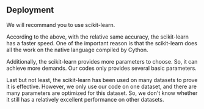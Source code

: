 ## Deployment

We will recommand you to use scikit-learn.

According to the above, with the relative same accuracy, the scikit-learn has a faster speed. One of the important reason is that the scikit-learn does all the work on the native language compiled by Cython. 

Additionally, the scikit-learn provides more parameters to choose. So, it can achieve more demands. Our codes only provides several basic parameters.

Last but not least, the scikit-learn has been used on many datasets to prove it is effective. However, we only use our code on one dataset, and there are many parameters are optimized for this dataset. So, we don't know whether it still has a relatively excellent performance on other datasets.
